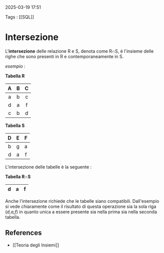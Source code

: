 2025-03-19 17:51

Tags : [[SQL]]

# Intersezione

L'**intersezione** delle relazione R e S, denota come R∩S, è l'insieme delle righe che sono presenti in R e contemporaneamente in S.

*esempio* : 

**Tabella R**

|  A  |  B  |  C  |
| :-: | :-: | :-: |
|  a  |  b  |  c  |
|  d  |  a  |  f  |
|  c  |  b  |  d  |

**Tabella S**

|  D  |  E  |  F  |
| :-: | :-: | :-: |
|  b  |  g  |  a  |
|  d  |  a  |  f  |

L'intersezione delle tabelle è la seguente : 

**Tabella R∩S**

| d   | a   | f   |
| --- | --- | --- |

Anche l'intersezione richiede che le tabelle siano compatibili. Dall'esempio si vede chiaramente come il risultato di questa operazione sia la sola riga (*d,a,f*) in quanto unica a essere presente sia nella prima sia nella seconda tabella.
## References

- [[Teoria degli Insiemi]]